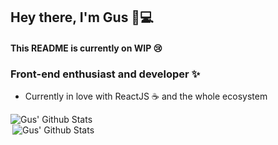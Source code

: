## Hey there, I'm Gus 👋💻
#### This README is currently on WIP 😢

### Front-end enthusiast and developer ✨
 - Currently in love with ReactJS ☕ and the whole ecosystem

<div style="display: flex; flex-direction: column">
<img align="left" alt="Gus' Github Stats" src="https://github-readme-stats.vercel.app/api?username=GustavoHBC&show_icons=true&theme=shades-of-purple" />

<img align="right" alt="Gus' Github Stats" src="https://github-readme-stats.vercel.app/api/top-langs/?username=GustavoHBC&layout=compact&theme=shades-of-purple" />
</div>
<!-- 
  Theme Creation
<img align="left" alt="Gus' Github Stats" src="https://github-readme-stats.vercel.app/api?username=GustavoHBC&show_icons=true&title_color=a938ff&icon_color=a938ff&text_color=7100c7&bg_color=ffffff,fff83b,fffc9e" />


<br/>
<br/>
[twitter]: https://twitter.com/sadguss
[instagram]: https://instagram.com/gus.bedendo
[linkedin]: https://linkedin.com/in/gustavobedendo
[spotify]: https://open.spotify.com/user/heart14_/